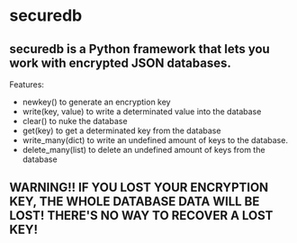 # securedb

## securedb is a Python framework that lets you work with encrypted JSON databases.
Features: 
- newkey() to generate an encryption key
- write(key, value) to write a determinated value into the database
- clear() to nuke the database
- get(key) to get a determinated key from the database
- write_many(dict) to write an undefined amount of keys to the database.
- delete_many(list) to delete an undefined amount of keys from the database

## WARNING!! IF YOU LOST YOUR ENCRYPTION KEY, THE WHOLE DATABASE DATA WILL BE LOST! THERE'S NO WAY TO RECOVER A LOST KEY!
